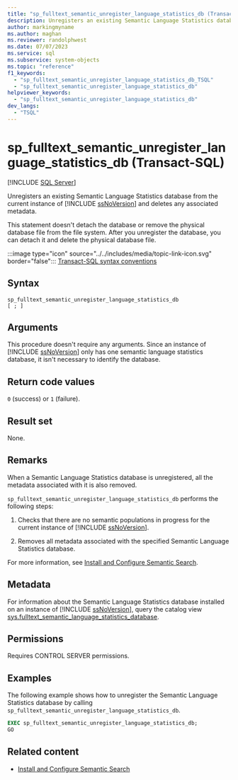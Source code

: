 ```yaml
---
title: "sp_fulltext_semantic_unregister_language_statistics_db (Transact-SQL)"
description: Unregisters an existing Semantic Language Statistics database from the current instance of SQL Server.
author: markingmyname
ms.author: maghan
ms.reviewer: randolphwest
ms.date: 07/07/2023
ms.service: sql
ms.subservice: system-objects
ms.topic: "reference"
f1_keywords:
  - "sp_fulltext_semantic_unregister_language_statistics_db_TSQL"
  - "sp_fulltext_semantic_unregister_language_statistics_db"
helpviewer_keywords:
  - "sp_fulltext_semantic_unregister_language_statistics_db"
dev_langs:
  - "TSQL"
---
```

# sp_fulltext_semantic_unregister_language_statistics_db (Transact-SQL)

[!INCLUDE [SQL Server](../../includes/applies-to-version/sqlserver.md)]

Unregisters an existing Semantic Language Statistics database from the current instance of [!INCLUDE [ssNoVersion](../../includes/ssnoversion-md.md)] and deletes any associated metadata.

This statement doesn't detach the database or remove the physical database file from the file system. After you unregister the database, you can detach it and delete the physical database file.

:::image type="icon" source="../../includes/media/topic-link-icon.svg" border="false"::: [Transact-SQL syntax conventions](../../t-sql/language-elements/transact-sql-syntax-conventions-transact-sql.md)

## Syntax

```syntaxsql
sp_fulltext_semantic_unregister_language_statistics_db
[ ; ]
```

## Arguments

This procedure doesn't require any arguments. Since an instance of [!INCLUDE [ssNoVersion](../../includes/ssnoversion-md.md)] only has one semantic language statistics database, it isn't necessary to identify the database.

## Return code values

`0` (success) or `1` (failure).

## Result set

None.

## Remarks

When a Semantic Language Statistics database is unregistered, all the metadata associated with it is also removed.

`sp_fulltext_semantic_unregister_language_statistics_db` performs the following steps:

1. Checks that there are no semantic populations in progress for the current instance of [!INCLUDE [ssNoVersion](../../includes/ssnoversion-md.md)].

1. Removes all metadata associated with the specified Semantic Language Statistics database.

For more information, see [Install and Configure Semantic Search](../search/install-and-configure-semantic-search.md).

## Metadata

For information about the Semantic Language Statistics database installed on an instance of [!INCLUDE [ssNoVersion](../../includes/ssnoversion-md.md)], query the catalog view [sys.fulltext_semantic_language_statistics_database](../system-catalog-views/sys-fulltext-semantic-language-statistics-database-transact-sql.md).

## Permissions

Requires CONTROL SERVER permissions.

## Examples

The following example shows how to unregister the Semantic Language Statistics database by calling `sp_fulltext_semantic_unregister_language_statistics_db`.

```sql
EXEC sp_fulltext_semantic_unregister_language_statistics_db;
GO
```

## Related content

- [Install and Configure Semantic Search](../search/install-and-configure-semantic-search.md)
